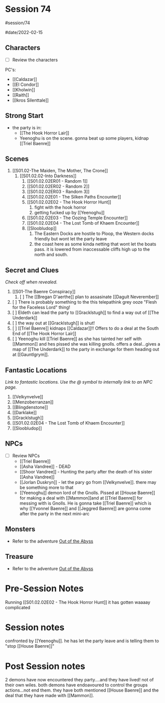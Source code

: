 # Session 74
#session/74

#date/2022-02-15
## Characters

- [ ]  Review the characters

PC's:
- [[Caldazar]]
- [[El Condor]]
- [[Kholwin]]
- [[Raith]]
- [[Ikros Silenttale]]

## Strong Start
- the party is in:
  - [[The Hook Horror Lair]]
  - Yeenoghu is on the scene. gonna beat up some players, kidnap [[Triel Baenre]]

## Scenes
1. [[S01.02-The Maiden, The Mother, The Crone]]
    1. [[S01.02.02-Into Darkness]]
        1. [[S01.02.02ER01 - Random 1]]
        1. [[S01.02.02ER02 - Random 2]]
        1. [[S01.02.02ER03 - Random 3]]
        1. [[S01.02.02E01 - The Silken Paths Encounter]]
        1. [[S01.02.02E02 - The Hook Horror Hunt]]
            1. fight with the hook horror
            1. getting fucked up by [[Yeenoghu]]
        1. [[S01.02.02E03 - The Oozing Temple Encounter]]
        1. [[S01.02.02E04 - The Lost Tomb of Khaem Encounter]]
        1. [[Sloobludop]]
            1. The Eastern Docks are hostile to Ploop, the Western docks friendly but wont let the party leave
            1. the coast here as some kinda netting that wont let the boats pass. it is lowered from inaccessable cliffs high up to the north and south.


## Secret and Clues

*Check off when revealed.*

1. [[S01-The Baenre Conspiracy]]
    1. [ ] The [[Bregan D'aerthe]] plan to assasinate [[Dagult Neverember]]
1. [ ] There is probably something to the this telepathink grey ooze "Flesh for the Faceless Lord" thing!
1. [ ] Eldeth can lead the party to [[Gracklstugh]] to find a way out of [[The Underdark]]
1. [ ] the way out at [[Gracklstugh]] is shut!
1. [ ] [[Triel Baenre]] kidnaps [[Caldazar]]!! Offers to do a deal at the South End of [[The Hook Horror Lair]]
1. [ ] Yeenoghu kill [[Triel Baenre]] as she has tainted her self with [[Mammon]] and hes pissed she was killing gnolls. offers a deal...gives a map of [[The Underdark]] to the party in exchange for them heading out at [[Gauntlgrym]].
## Fantastic Locations

*Link to fantastic locations. Use the @ symbol to internally link to an NPC page.*

1. [[Velkynvelve]]
1. [[Menzoberranzan]]
1. [[Blingdenstone]]
1. [[Darklake]]
1. [[Gracklstugh]]
1. [[S01.02.02E04 - The Lost Tomb of Khaem Encounter]]
1. [[Sloobludop]]

## NPCs

- [ ]  Review NPCs
    - [[Triel Baenre]]
    - [[Asha Vandree]] - DEAD
    - [[Shoor Vandree]] - Hunting the party after the death of his sister [[Asha Vandree]]
    - [[Jorlan Duskryn]] - let the pary go from [[Velkynvelve]]. there may be something more to that
    - [[Yeenoghu]] demon lord of the Gnolls. Pissed at [[House Baenre]] for making a deal with [[Mammon]]and at [[Triel Baenre]] for messing with is Gnolls. He is gonna take [[Triel Baenre]] which is why [[Yvonnel Baenre]] and [[Jeggred Baenre]] are gonna come after the party in the next mini-arc



## Monsters
- Refer to the adventure [Out of the Abyss](https://www.dndbeyond.com/sources/oota)

## Treasure
- Refer to the adventure [Out of the Abyss](https://www.dndbeyond.com/sources/oota)

# Pre-Session Notes
Running [[S01.02.02E02 - The Hook Horror Hunt]]
it has gotten waaaay complicated
# Session notes
confronted by [[Yeenoghu]]. he has let the party leave and is telling them to "stop [[House Baenre]]"
# Post Session notes
2 demons have now encountered they party....and they have lived! not of their own wiles. both demons have endoavoured to control the groups actions...not end them. they have both mentioned [[House Baenre]] and the deal that they have made with [[Mammon]].